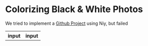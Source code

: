 Colorizing Black & White Photos
====
We tried to implement a [Github Project](https://github.com/emilwallner/Coloring-greyscale-images-in-Keras) using Niy, but failed

<table>
<tr><th>input</th><th>input</th></tr>	
</table>

